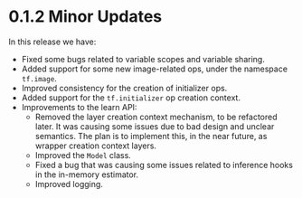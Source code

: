 # 0.1.2 Minor Updates

In this release we have:

  - Fixed some bugs related to variable scopes and variable sharing.
  - Added support for some new image-related ops, under the namespace
    `tf.image`.
  - Improved consistency for the creation of initializer ops.
  - Added support for the `tf.initializer` op creation context.
  - Improvements to the learn API:
    - Removed the layer creation context mechanism, to be refactored
      later. It was causing some issues due to bad design and unclear
      semantics. The plan is to implement this, in the near future, as
      wrapper creation context layers.
    - Improved the `Model` class.
    - Fixed a bug that was causing some issues related to inference
      hooks in the in-memory estimator.
    - Improved logging.
